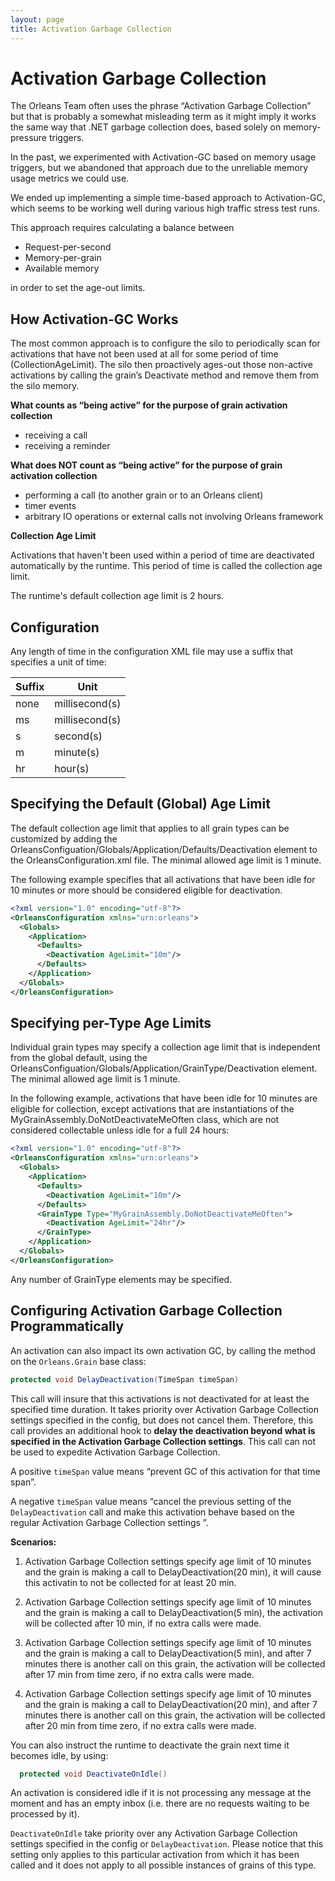 ```yaml
---
layout: page
title: Activation Garbage Collection
---
```


# Activation Garbage Collection

The Orleans Team often uses the phrase “Activation Garbage Collection” but that is probably a somewhat misleading term as it might imply it works the same way that .NET garbage collection does, based solely on memory-pressure triggers.

 In the past, we experimented with Activation-GC based on memory usage triggers, but we abandoned that approach due to the unreliable memory usage metrics we could use.

 We ended up implementing a simple time-based approach to Activation-GC, which seems to be working well during various high traffic stress test runs.

 This approach requires calculating a balance between

* Request-per-second
* Memory-per-grain
* Available memory

in order to set the age-out limits.

## How Activation-GC Works
The most common approach is to configure the silo to periodically scan for activations that have not been used at all for some period of time (CollectionAgeLimit). The silo then proactively ages-out those non-active activations by calling the grain’s Deactivate method and remove them from the silo memory.

**What counts as “being active” for the purpose of grain activation collection**

* receiving a call
* receiving a reminder

**What does NOT count as “being active” for the purpose of grain activation collection**

* performing a call (to another grain or to an Orleans client)
* timer events
* arbitrary IO operations or external calls not involving Orleans framework

**Collection Age Limit**

Activations that haven't been used within a period of time are deactivated automatically by the runtime. This period of time is called the collection age limit.

 The runtime's default collection age limit is 2 hours.

## Configuration

Any length of time in the configuration XML file may use a suffix that specifies a unit of time:

Suffix      |     Unit
------------- | -------------
none  | millisecond(s)  
ms    | millisecond(s)  
s     | second(s)  
m     | minute(s)  
hr    | hour(s)  



## Specifying the Default (Global) Age Limit

The default collection age limit that applies to all grain types can be customized by adding the OrleansConfiguation/Globals/Application/Defaults/Deactivation element to the OrleansConfiguration.xml file.
The minimal allowed age limit is 1 minute.

The following example specifies that all activations that have been idle for 10 minutes or more should be considered eligible for deactivation.

``` xml
<?xml version="1.0" encoding="utf-8"?>
<OrleansConfiguration xmlns="urn:orleans">
  <Globals>
    <Application>
      <Defaults>
        <Deactivation AgeLimit="10m"/>
      </Defaults>
    </Application>
  </Globals>
</OrleansConfiguration>
```

## Specifying per-Type Age Limits

Individual grain types may specify a collection age limit that is independent from the global default, using the OrleansConfiguation/Globals/Application/GrainType/Deactivation element. The minimal allowed age limit is 1 minute.

In the following example, activations that have been idle for 10 minutes are eligible for collection, except activations that are instantiations of the MyGrainAssembly.DoNotDeactivateMeOften class, which are not considered collectable unless idle for a full 24 hours:


``` xml
<?xml version="1.0" encoding="utf-8"?>
<OrleansConfiguration xmlns="urn:orleans">
  <Globals>
    <Application>
      <Defaults>
        <Deactivation AgeLimit="10m"/>
      </Defaults>
      <GrainType Type="MyGrainAssembly.DoNotDeactivateMeOften">
        <Deactivation AgeLimit="24hr"/>
      </GrainType>
    </Application>
  </Globals>
</OrleansConfiguration>
```

 Any number of GrainType elements may be specified.

## Configuring Activation Garbage Collection Programmatically

An activation can also impact its own activation GC, by calling the method on the `Orleans.Grain` base class:

``` csharp
protected void DelayDeactivation(TimeSpan timeSpan)
```

This call will insure that this activations is not deactivated for at least the specified time duration. It takes priority over Activation Garbage Collection settings specified in the config, but does not cancel them.
Therefore, this call provides an additional hook to **delay the deactivation beyond what is specified in the Activation Garbage Collection settings**. This call can not be used to expedite Activation Garbage Collection.


A positive <c>`timeSpan`</c> value means “prevent GC of this activation for that time span”.

A negative <c>`timeSpan`</c> value means “cancel the previous setting of the `DelayDeactivation` call and make this activation behave based on the regular Activation Garbage Collection settings ”.


**Scenarios:**

1) Activation Garbage Collection settings specify age limit of 10 minutes and the grain is making a call to DelayDeactivation(20 min), it will cause this activatin to not be collected for at least 20 min.

2) Activation Garbage Collection settings specify age limit of 10 minutes and the grain is making a call to DelayDeactivation(5 min), the activation will be collected after 10 min, if no extra calls were made.

3) Activation Garbage Collection settings specify age limit of 10 minutes and the grain is making a call to DelayDeactivation(5 min), and after 7 minutes there is another call on this grain, the activation will be collected after 17 min from time zero, if no extra calls were made.

4) Activation Garbage Collection settings specify age limit of 10 minutes and the grain is making a call to DelayDeactivation(20 min), and after 7 minutes there is another call on this grain, the activation will be collected after 20 min from time zero, if no extra calls were made.



You can also instruct the runtime to deactivate the grain next time it becomes idle, by using:

``` csharp
  protected void DeactivateOnIdle()
```
An activation is considered idle if it is not processing any message at the moment
and has an empty inbox (i.e. there are no requests waiting to be processed by it).

`DeactivateOnIdle` take priority over any Activation Garbage Collection settings specified in the config or `DelayDeactivation`.
Please notice that this setting only applies to this particular activation from which it has been called and it does not apply to all possible instances of grains of this type.

